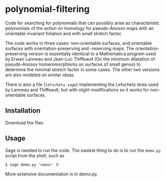 # polynomial-filtering

Code for searching for polynomials that can possibly arise as characteristic polynomials of the action on homology for pseudo-Anosov maps with an orientable invariant foliation and with small stretch factor.

The code works in three cases: non-orientable surfaces, and orientable surfaces with orientation-preserving and -reserving maps. The orientation-preserving version is essentially identical to a Mathematica program used by Erwan Lanneau and Jean-Luc Thiffeault (On the minimum dilatation of pseudo-Anosov homeromorphisms on surfaces of small genus) to determine the minimal stretch factor in some cases. The other two versions are also modeled on similar ideas. 

There is also a file (`lefschetz.sage`) implementing the Lefschetz tests used by Lanneau and Thiffeault, but with slight modifications so it works for non-orientable surfaces.

## Installation

Download the files. 

## Usage

Sage is needed to run the code. The easiest thing to do is to run the `demo.py` script from the shell, such as

```
$ sage demo.py 'nonor' 5
```

More extensive documentation is in demo.py.
